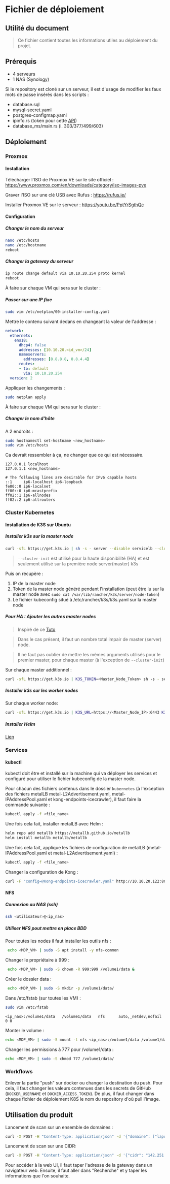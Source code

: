 # Fichier de déploiement

## Utilité du document

> Ce fichier contient toutes les informations utiles au déploiement du projet.

## Prérequis

- 4 serveurs
- 1 NAS (Synology)

Si le repository est cloné sur un serveur, il est d'usage de modifier les faux mots de passe insérés dans les scripts :
- database.sql
- mysql-secret.yaml
- postgres-configmap.yaml
- ipinfo.rs (token pour cette [API](https://ipinfo.io/))
- database_ms/main.rs (l. 303/377/499/603)

## Déploiement

### Proxmox

#### Installation

Télécharger l'ISO de Proxmox VE sur le site officiel : https://www.proxmox.com/en/downloads/category/iso-images-pve

Graver l'ISO sur une clé USB avec Rufus : https://rufus.ie/

Installer Proxmox VE sur le serveur : https://youtu.be/PptYrSgthQc

#### Configuration

##### Changer le nom du serveur

```bash
nano /etc/hosts
nano /etc/hostname
reboot
```

##### Changer la gateway du serveur

```bash
ip route change default via 10.10.20.254 proto kernel
reboot
```

À faire sur chaque VM qui sera sur le cluster :

##### Passer sur une IP fixe

```bash
sudo vim /etc/netplan/00-installer-config.yaml
```

Mettre le contenu suivant dedans en changeant la valeur de l'addresse :

```yaml
network:
  ethernets:
    ens18:
      dhcp4: false
      addresses: [10.10.20.<id_vm>/24]
      nameservers:
        addresses: [8.8.8.8, 8.8.4.4]
      routes:
      - to: default
        via: 10.10.20.254
  version: 2
```

Appliquer les changements :

```bash
sudo netplan apply
```

À faire sur chaque VM qui sera sur le cluster :

##### Changer le nom d'hôte

A 2 endroits :

```bash
sudo hostnamectl set-hostname <new_hostname>
sudo vim /etc/hosts
```

Ca devrait ressembler à ça, ne changer que ce qui est nécessaire.

```text
127.0.0.1 localhost
127.0.1.1 <new_hostname> 

# The following lines are desirable for IPv6 capable hosts
::1     ip6-localhost ip6-loopback
fe00::0 ip6-localnet
ff00::0 ip6-mcastprefix
ff02::1 ip6-allnodes
ff02::2 ip6-allrouters
```

### Cluster Kubernetes

#### Installation de K3S sur Ubuntu

##### Installer k3s sur la master node

```bash
curl -sfL https://get.k3s.io | sh -s - server --disable servicelb --cluster-init
```

> `--cluster-init` est utilisé pour la haute disponibilité (HA) et est seulement utilisé sur la première node server(master) k3s

Puis on récupère :

1. IP de la master node
2. Token de la master node généré pendant l'installation (peut être lu sur la master node avec ```sudo cat /var/lib/rancher/k3s/server/node-token```)
3. Le fichier kubeconfig situé à /etc/rancher/k3s/k3s.yaml sur la master node

##### Pour HA : Ajouter les autres master nodes

> Inspiré de ce [Tuto](https://docs.k3s.io/installation/ha-embedded)

> Dans le cas présent, il faut un nombre total impair de master (server) node.

> Il ne faut pas oublier de mettre les mêmes arguments utilisés pour le premier master, pour chaque master (à l'exception de `--cluster-init`)

Sur chaque master additionnel :

```bash
curl -sfL https://get.k3s.io | K3S_TOKEN=<Master_Node_Token> sh -s - server --disable servicelb --server https://<Master_Node_IP>:6443
```

##### Installer k3s sur les worker nodes

Sur chaque worker node:

```bash
curl -sfL https://get.k3s.io | K3S_URL=https://<Master_Node_IP>:6443 K3S_TOKEN=<Master_Node_Token> sh -
```

##### Installer Helm

[Lien](https://helm.sh/fr/docs/intro/install/)

### Services

#### kubectl

kubectl doit être et installé sur la machine qui va déployer les services et configuré pour utiliser le fichier kubeconfig de la master node.

Pour chacun des fichiers contenus dans le dossier `kubernetes` (à l'exception des fichiers metalLB metal-L2Advertisement.yaml, metal-IPAddressPool.yaml et kong-endpoints-icecrawler), il faut faire la commande suivante :

```bash
kubectl apply -f <file_name>
```

Une fois cela fait, installer metalLB avec Helm :

```bash
helm repo add metallb https://metallb.github.io/metallb
helm install metallb metallb/metallb
```

Une fois cela fait, applique les fichiers de configuration de metalLB (metal-IPAddressPool.yaml et metal-L2Advertisement.yaml) :

```bash
kubectl apply -f <file_name>
``` 

Changer la configuration de Kong :

```bash
curl -F "config=@Kong-endpoints-icecrawler.yaml" http://10.10.20.122:8001/config
```

#### NFS

##### Connexion au NAS (ssh)

```bash
ssh <utilisateur>@<ip_nas>
```

##### Utiliser NFS pout mettre en place BDD

Pour toutes les nodes il faut installer les outils nfs :

```bash
 echo <MDP_VM> | sudo -S apt install -y nfs-common
```

Changer le propriétaire à 999 :

```bash
 echo <MDP_VM> | sudo -S chown -R 999:999 /volume1/data &   
```

Créer le dossier data :

```bash
 echo <MDP_VM> | sudo -S mkdir -p /volume1/data/
```

Dans /etc/fstab (sur toutes les VM) :

```bash
sudo vim /etc/fstab
```

```text
<ip_nas>:/volume1/data   /volume1/data   nfs      auto,_netdev,nofail 0 0
```

Monter le volume :

```bash
echo <MDP_VM> | sudo -S mount -t nfs <ip_nas>:/volume1/data /volume1/data 
```

Changer les permissions à 777 pour /volume1/data :

```bash
echo <MDP_VM> | sudo -S chmod 777 /volume1/data/
```

### Workflows

Enlever la partie "push" sur docker ou changer la destination du push. Pour cela, il faut changer les valeurs contenues dans les secrets de GitHub (`DOCKER_USERNAME` et `DOCKER_ACCESS_TOKEN`). De plus, il faut changer dans chaque fichier de déploiement K8S le nom du repository d'où pull l'image.


## Utilisation du produit

Lancement de scan sur un ensemble de domaines :

```bash
curl -X POST -H "Content-Type: application/json" -d '{"domaine": ["laposte.net","gmail.com"]}' http://<ip_gateway>/domain
```

Lancement de scan sur une CIDR:

```bash
curl -X POST -H "Content-Type: application/json" -d '{"cidr": "142.251.9.14/27"}' http://<ip_gateway>/smtp
```

Pour accéder à la web UI, il faut taper l'adresse de la gateway dans un navigateur web. Ensuite, il faut aller dans "Recherche" et y taper les informations que l'on souhaite.
